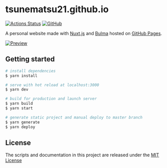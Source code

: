 # tsunematsu21.github.io

[![Actions Status](https://github.com/tsunematsu21/tsunematsu21.github.io/workflows/Publish%20to%20GitHub%20Pages/badge.svg)](https://github.com/tsunematsu21/tsunematsu21.github.io/actions?query=workflow%3A%22Publish+to+GitHub+Pages%22)
[![GitHub](https://img.shields.io/github/license/tsunematsu21/tsunematsu21.github.io?color=blue)](LICENSE)

A personal website made with [Nuxt.js](https://nuxtjs.org) and [Bulma](https://bulma.io) hosted on [GitHub Pages](https://pages.github.com/).

[![Preview](https://repository-images.githubusercontent.com/223420994/8d74bb00-0de9-11ea-8b8d-68378c9ce6f6)](https://tsunematsu21.github.io)

## Getting started

``` bash
# install dependencies
$ yarn install

# serve with hot reload at localhost:3000
$ yarn dev

# build for production and launch server
$ yarn build
$ yarn start

# generate static project and manual deploy to master branch
$ yarn generate
$ yarn deploy
```

## License

The scripts and documentation in this project are released under the [MIT License](LICENSE)
